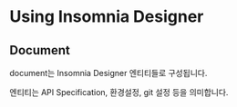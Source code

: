 # Using Insomnia Designer

## Document

document는 Insomnia Designer 엔티티들로 구성됩니다.

엔티티는 API Specification, 환경설정, git 설정 등을 의미합니다.

